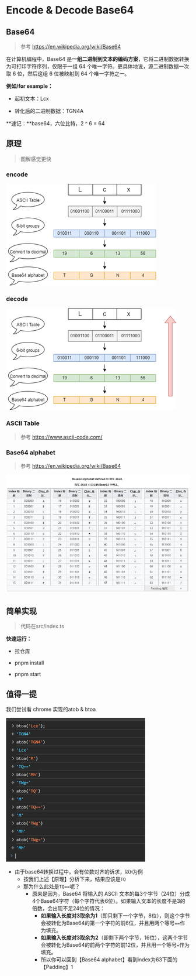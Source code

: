 # Encode & Decode Base64

## Base64

> 参考 https://en.wikipedia.org/wiki/Base64

在计算机编程中，Base64 是**一组二进制到文本的编码方案**，它将二进制数据转换为可打印字符序列，仅限于一组 64 个唯一字符。更具体地说，源二进制数据一次取 6 位，然后这组 6 位被映射到 64 个唯一字符之一。

**例如/for example：**

- 起初文本：Lcx

- 转化后的二进制数据：TGN4A

**速记：**base64，六位比特，2 ^ 6 = 64

## 原理

> 图解感觉更快

### encode

![base64encode](./images/base64-encode.png)

### decode

![base64decode](./images/base64-decode.png)

### ASCII Table

> 参考 https://www.ascii-code.com/

### Base64 alphabet

> 参考 https://en.wikipedia.org/wiki/Base64

![image-20240609221010891](./images/base64-alphabet.png)

## 简单实现

> 代码在src/index.ts

**快速运行：**

- 拉仓库

- pnpm install
- pnpm start

## 值得一提

我们尝试看 chrome 实现的atob & btoa

![image-20240609221617043](./images/window-atob&btoa.png)

- 由于base64转换过程中，会有位数对齐的诉求，以`M`为例
  - 按我们上述【原理】分析下来，结果应该是`TQ`
  - 那为什么此处是`TQ==`呢？
    - 原来是因为，Base64 将输入的 ASCII 文本的每3个字节（24位）分成4个Base64字符（每个字符代表6位）。如果输入文本的长度不是3的倍数，会出现不足24位的情况：
      - **如果输入长度对3取余为1**（即只剩下一个字节，8位），则这个字节会被转化为Base64的第一个字符的前6位，并且用两个等号`==`作为填充。
      - **如果输入长度对3取余为2**（即剩下两个字节，16位），这两个字节会被转化为Base64的前两个字符的前12位，并且用一个等号`=`作为填充。
      - 所以你可以回到【Base64 alphabet】看到index为63下面的【Padding】1